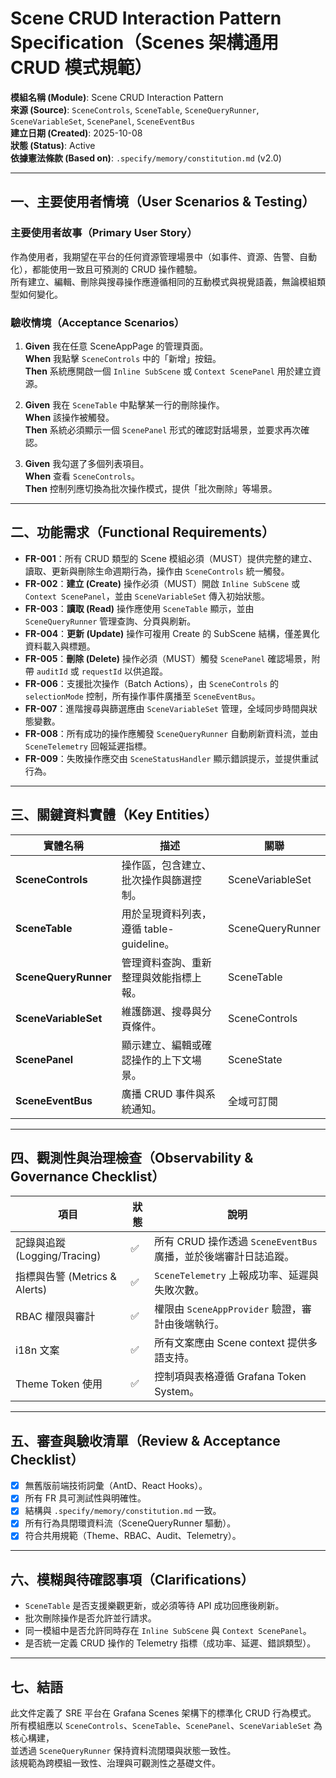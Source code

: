 # Scene CRUD Interaction Pattern Specification（Scenes 架構通用 CRUD 模式規範）

**模組名稱 (Module)**: Scene CRUD Interaction Pattern  
**來源 (Source)**: `SceneControls`, `SceneTable`, `SceneQueryRunner`, `SceneVariableSet`, `ScenePanel`, `SceneEventBus`  
**建立日期 (Created)**: 2025-10-08  
**狀態 (Status)**: Active  
**依據憲法條款 (Based on)**: `.specify/memory/constitution.md` (v2.0)

---

## 一、主要使用者情境（User Scenarios & Testing）

### 主要使用者故事（Primary User Story）
作為使用者，我期望在平台的任何資源管理場景中（如事件、資源、告警、自動化），都能使用一致且可預測的 CRUD 操作體驗。  
所有建立、編輯、刪除與搜尋操作應遵循相同的互動模式與視覺語義，無論模組類型如何變化。

### 驗收情境（Acceptance Scenarios）
1. **Given** 我在任意 SceneAppPage 的管理頁面。  
   **When** 我點擊 `SceneControls` 中的「新增」按鈕。  
   **Then** 系統應開啟一個 `Inline SubScene` 或 `Context ScenePanel` 用於建立資源。  

2. **Given** 我在 `SceneTable` 中點擊某一行的刪除操作。  
   **When** 該操作被觸發。  
   **Then** 系統必須顯示一個 `ScenePanel` 形式的確認對話場景，並要求再次確認。  

3. **Given** 我勾選了多個列表項目。  
   **When** 查看 `SceneControls`。  
   **Then** 控制列應切換為批次操作模式，提供「批次刪除」等場景。  

---

## 二、功能需求（Functional Requirements）

- **FR-001**：所有 CRUD 類型的 Scene 模組必須（MUST）提供完整的建立、讀取、更新與刪除生命週期行為，操作由 `SceneControls` 統一觸發。  
- **FR-002**：**建立 (Create)** 操作必須（MUST）開啟 `Inline SubScene` 或 `Context ScenePanel`，並由 `SceneVariableSet` 傳入初始狀態。  
- **FR-003**：**讀取 (Read)** 操作應使用 `SceneTable` 顯示，並由 `SceneQueryRunner` 管理查詢、分頁與刷新。  
- **FR-004**：**更新 (Update)** 操作可複用 Create 的 SubScene 結構，僅差異化資料載入與標題。  
- **FR-005**：**刪除 (Delete)** 操作必須（MUST）觸發 `ScenePanel` 確認場景，附帶 `auditId` 或 `requestId` 以供追蹤。  
- **FR-006**：支援批次操作（Batch Actions），由 `SceneControls` 的 `selectionMode` 控制，所有操作事件廣播至 `SceneEventBus`。  
- **FR-007**：進階搜尋與篩選應由 `SceneVariableSet` 管理，全域同步時間與狀態變數。  
- **FR-008**：所有成功的操作應觸發 `SceneQueryRunner` 自動刷新資料流，並由 `SceneTelemetry` 回報延遲指標。  
- **FR-009**：失敗操作應交由 `SceneStatusHandler` 顯示錯誤提示，並提供重試行為。  

---

## 三、關鍵資料實體（Key Entities）

| 實體名稱 | 描述 | 關聯 |
|---|---|---|
| **SceneControls** | 操作區，包含建立、批次操作與篩選控制。 | SceneVariableSet |
| **SceneTable** | 用於呈現資料列表，遵循 table-guideline。 | SceneQueryRunner |
| **SceneQueryRunner** | 管理資料查詢、重新整理與效能指標上報。 | SceneTable |
| **SceneVariableSet** | 維護篩選、搜尋與分頁條件。 | SceneControls |
| **ScenePanel** | 顯示建立、編輯或確認操作的上下文場景。 | SceneState |
| **SceneEventBus** | 廣播 CRUD 事件與系統通知。 | 全域可訂閱 |

---

## 四、觀測性與治理檢查（Observability & Governance Checklist）

| 項目 | 狀態 | 說明 |
|------|------|------|
| 記錄與追蹤 (Logging/Tracing) | ✅ | 所有 CRUD 操作透過 `SceneEventBus` 廣播，並於後端審計日誌追蹤。 |
| 指標與告警 (Metrics & Alerts) | ✅ | `SceneTelemetry` 上報成功率、延遲與失敗次數。 |
| RBAC 權限與審計 | ✅ | 權限由 `SceneAppProvider` 驗證，審計由後端執行。 |
| i18n 文案 | ✅ | 所有文案應由 Scene context 提供多語支持。 |
| Theme Token 使用 | ✅ | 控制項與表格遵循 Grafana Token System。 |

---

## 五、審查與驗收清單（Review & Acceptance Checklist）

- [x] 無舊版前端技術詞彙（AntD、React Hooks）。  
- [x] 所有 FR 具可測試性與明確性。  
- [x] 結構與 `.specify/memory/constitution.md` 一致。  
- [x] 所有行為具閉環資料流（SceneQueryRunner 驅動）。  
- [x] 符合共用規範（Theme、RBAC、Audit、Telemetry）。  

---

## 六、模糊與待確認事項（Clarifications）

- `SceneTable` 是否支援樂觀更新，或必須等待 API 成功回應後刷新。  
- 批次刪除操作是否允許並行請求。  
- 同一模組中是否允許同時存在 `Inline SubScene` 與 `Context ScenePanel`。  
- 是否統一定義 CRUD 操作的 Telemetry 指標（成功率、延遲、錯誤類型）。  

---

## 七、結語  

此文件定義了 SRE 平台在 Grafana Scenes 架構下的標準化 CRUD 行為模式。  
所有模組應以 `SceneControls`、`SceneTable`、`ScenePanel`、`SceneVariableSet` 為核心構建，  
並透過 `SceneQueryRunner` 保持資料流閉環與狀態一致性。  
該規範為跨模組一致性、治理與可觀測性之基礎文件。